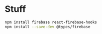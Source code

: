 # Stuff

```sh
npm install firebase react-firebase-hooks
npm install --save-dev @types/firebase
```
